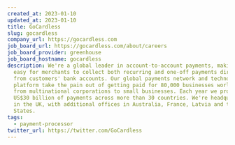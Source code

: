 ```yaml
---
created_at: 2023-01-10
updated_at: 2023-01-10
title: GoCardless
slug: gocardless
company_url: https://gocardless.com
job_board_url: https://gocardless.com/about/careers
job_board_provider: greenhouse
job_board_hostname: gocardless
description: We're a global leader in account-to-account payments, making it
  easy for merchants to collect both recurring and one-off payments directly
  from customers' bank accounts. Our global payments network and technology
  platform take the pain out of getting paid for 80,000 businesses worldwide,
  from multinational corporations to small businesses. Each year we process
  US$30 billion of payments across more than 30 countries. We're headquartered
  in the UK, with additional offices in Australia, France, Latvia and the United
  States. 
tags:
  - payment-processor
twitter_url: https://twitter.com/GoCardless
---
```


